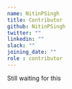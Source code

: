 ```yaml
---
name: NitinPSingh
title: Contributor
github: NitinPSingh
twitter: ""
linkedin: ""
slack: ""
joining_date: ""
role : contributor
---
```


Still waiting for this
